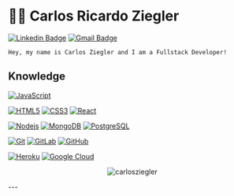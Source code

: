 # :man_technologist: Carlos Ricardo Ziegler

[![Linkedin Badge](https://img.shields.io/badge/-LinkedIn-blue?style=flat-square&logo=Linkedin&logoColor=white&link=https://www.linkedin.com/in/carlos-ziegler/)](https://www.linkedin.com/in/carlos-ziegler/)
[![Gmail Badge](https://img.shields.io/badge/-Gmail-c14438?style=flat-square&logo=Gmail&logoColor=white&link=mailto:carlos.ziegler@gmail.com)](mailto:carlos.ziegler@gmail.com)

    Hey, my name is Carlos Ziegler and I am a Fullstack Developer! 

## Knowledge
[![JavaScript](https://img.shields.io/badge/-JavaScript-black?style=flat-square&logo=javascript&link=https://github.com/LuizCarlosAbbott/)](https://github.com/carlosziegler/)

[![HTML5](https://img.shields.io/badge/-HTML5-E34F26?style=flat-square&logo=html5&logoColor=white&link=https://github.com/carlosziegler/)](https://github.com/carlosziegler/)
[![CSS3](https://img.shields.io/badge/-CSS3-1572B6?style=flat-square&logo=css3&link=https://github.com/carlosziegler/)](https://github.com/carlosziegler/)
[![React](https://img.shields.io/badge/-React-black?style=flat-square&logo=react&link=https://github.com/carlosziegler/)](https://github.com/carlosziegler/)

[![Nodejs](https://img.shields.io/badge/-Nodejs-black?style=flat-square&logo=Node.js&link=https://github.com/carlosziegler/)](https://github.com/carlosziegler/)
[![MongoDB](https://img.shields.io/badge/-MongoDB-black?style=flat-square&logo=mongodb&link=https://github.com/carlosziegler/)](https://github.com/carlosziegler/)
[![PostgreSQL](https://img.shields.io/badge/-PostgreSQL-336791?style=flat-square&logo=postgresql&link=https://github.com/carlosziegler/)](https://github.com/carlosziegler/)

[![Git](https://img.shields.io/badge/-Git-black?style=flat-square&logo=git&link=https://github.com/carlosziegler/)](https://github.com/carlosziegler/)
[![GitLab](https://img.shields.io/badge/-GitLab-FCA121?style=flat-square&logo=gitlab&link=https://github.com/carlosziegler/)](https://github.com/carlosziegler/)
[![GitHub](https://img.shields.io/badge/-GitHub-181717?style=flat-square&logo=github&link=https://github.com/carlosziegler/)](https://github.com/carlosziegler/)


[![Heroku](https://img.shields.io/badge/-Heroku-430098?style=flat-square&logo=heroku&link=https://github.com/carlosziegler/)](https://github.com/carlosziegler/)
[![Google Cloud](https://img.shields.io/badge/Google%20Cloud-black?style=flat-square&logo=google-cloud&link=https://github.com/carlosziegler/)](https://github.com/carlosziegler/)

<p align="center"> <img src="https://github-readme-stats.vercel.app/api?username=carlosziegler&show_icons=true" alt="carlosziegler" /> </p>
---
